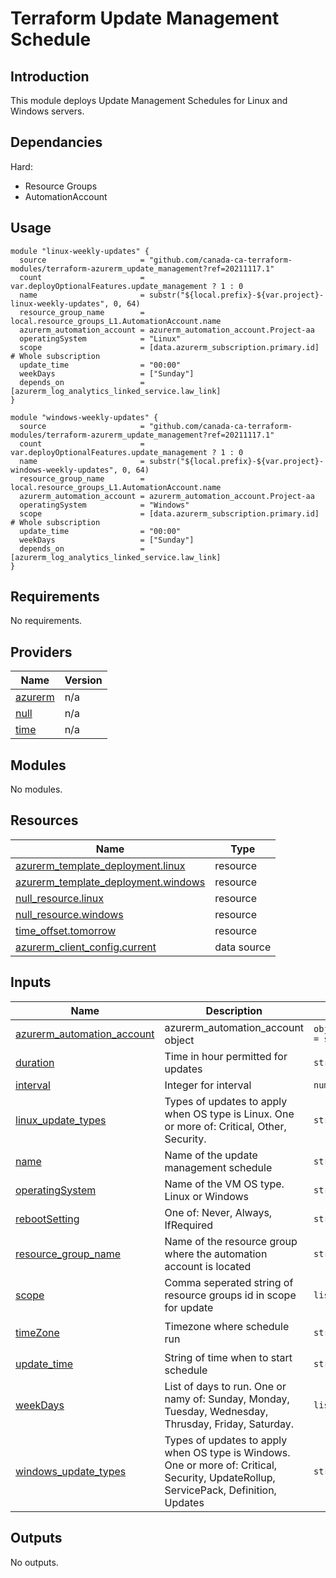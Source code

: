 # Terraform Update Management Schedule

## Introduction

This module deploys Update Management Schedules for Linux and Windows servers.

## Dependancies

Hard:

* Resource Groups
* AutomationAccount

## Usage

```hcl
module "linux-weekly-updates" {
  source                     = "github.com/canada-ca-terraform-modules/terraform-azurerm_update_management?ref=20211117.1"
  count                      = var.deployOptionalFeatures.update_management ? 1 : 0
  name                       = substr("${local.prefix}-${var.project}-linux-weekly-updates", 0, 64)
  resource_group_name        = local.resource_groups_L1.AutomationAccount.name
  azurerm_automation_account = azurerm_automation_account.Project-aa
  operatingSystem            = "Linux"
  scope                      = [data.azurerm_subscription.primary.id]               # Whole subscription
  update_time                = "00:00"
  weekDays                   = ["Sunday"]
  depends_on                 = [azurerm_log_analytics_linked_service.law_link]
}

module "windows-weekly-updates" {
  source                     = "github.com/canada-ca-terraform-modules/terraform-azurerm_update_management?ref=20211117.1"
  count                      = var.deployOptionalFeatures.update_management ? 1 : 0
  name                       = substr("${local.prefix}-${var.project}-windows-weekly-updates", 0, 64)
  resource_group_name        = local.resource_groups_L1.AutomationAccount.name
  azurerm_automation_account = azurerm_automation_account.Project-aa
  operatingSystem            = "Windows"
  scope                      = [data.azurerm_subscription.primary.id]               # Whole subscription
  update_time                = "00:00"
  weekDays                   = ["Sunday"]
  depends_on                 = [azurerm_log_analytics_linked_service.law_link]
}
```

## Requirements

No requirements.

## Providers

| Name | Version |
|------|---------|
| <a name="provider_azurerm"></a> [azurerm](#provider\_azurerm) | n/a |
| <a name="provider_null"></a> [null](#provider\_null) | n/a |
| <a name="provider_time"></a> [time](#provider\_time) | n/a |

## Modules

No modules.

## Resources

| Name | Type |
|------|------|
| [azurerm_template_deployment.linux](https://registry.terraform.io/providers/hashicorp/azurerm/latest/docs/resources/template_deployment) | resource |
| [azurerm_template_deployment.windows](https://registry.terraform.io/providers/hashicorp/azurerm/latest/docs/resources/template_deployment) | resource |
| [null_resource.linux](https://registry.terraform.io/providers/hashicorp/null/latest/docs/resources/resource) | resource |
| [null_resource.windows](https://registry.terraform.io/providers/hashicorp/null/latest/docs/resources/resource) | resource |
| [time_offset.tomorrow](https://registry.terraform.io/providers/hashicorp/time/latest/docs/resources/offset) | resource |
| [azurerm_client_config.current](https://registry.terraform.io/providers/hashicorp/azurerm/latest/docs/data-sources/client_config) | data source |

## Inputs

| Name | Description | Type | Default | Required |
|------|-------------|------|---------|:--------:|
| <a name="input_azurerm_automation_account"></a> [azurerm\_automation\_account](#input\_azurerm\_automation\_account) | azurerm\_automation\_account object | `object({name = string})` | n/a | yes |
| <a name="input_duration"></a> [duration](#input\_duration) | Time in hour permitted for updates | `string` | `"2"` | no |
| <a name="input_interval"></a> [interval](#input\_interval) | Integer for interval | `number` | `1` | no |
| <a name="input_linux_update_types"></a> [linux\_update\_types](#input\_linux\_update\_types) | Types of updates to apply when OS type is Linux. One or more of: Critical, Other, Security. | `string` | `"Critical, Other, Security"` | no |
| <a name="input_name"></a> [name](#input\_name) | Name of the update management schedule | `string` | n/a | yes |
| <a name="input_operatingSystem"></a> [operatingSystem](#input\_operatingSystem) | Name of the VM OS type. Linux or Windows | `string` | n/a | yes |
| <a name="input_rebootSetting"></a> [rebootSetting](#input\_rebootSetting) | One of: Never, Always, IfRequired | `string` | `"IfRequired"` | no |
| <a name="input_resource_group_name"></a> [resource\_group\_name](#input\_resource\_group\_name) | Name of the resource group where the automation account is located | `string` | n/a | yes |
| <a name="input_scope"></a> [scope](#input\_scope) | Comma seperated string of resource groups id in scope for update | `list(string)` | `[]` | no |
| <a name="input_timeZone"></a> [timeZone](#input\_timeZone) | Timezone where schedule run | `string` | `"Eastern Standard Time"` | no |
| <a name="input_update_time"></a> [update\_time](#input\_update\_time) | String of time when to start schedule | `string` | n/a | yes |
| <a name="input_weekDays"></a> [weekDays](#input\_weekDays) | List of days to run. One or namy of: Sunday, Monday, Tuesday, Wednesday, Thrusday, Friday, Saturday. | `list(string)` | `[]` | no |
| <a name="input_windows_update_types"></a> [windows\_update\_types](#input\_windows\_update\_types) | Types of updates to apply when OS type is Windows. One or more of: Critical, Security, UpdateRollup, ServicePack, Definition, Updates | `string` | `"Critical, Security, UpdateRollup, ServicePack, Definition, Updates"` | no |

## Outputs

No outputs.
